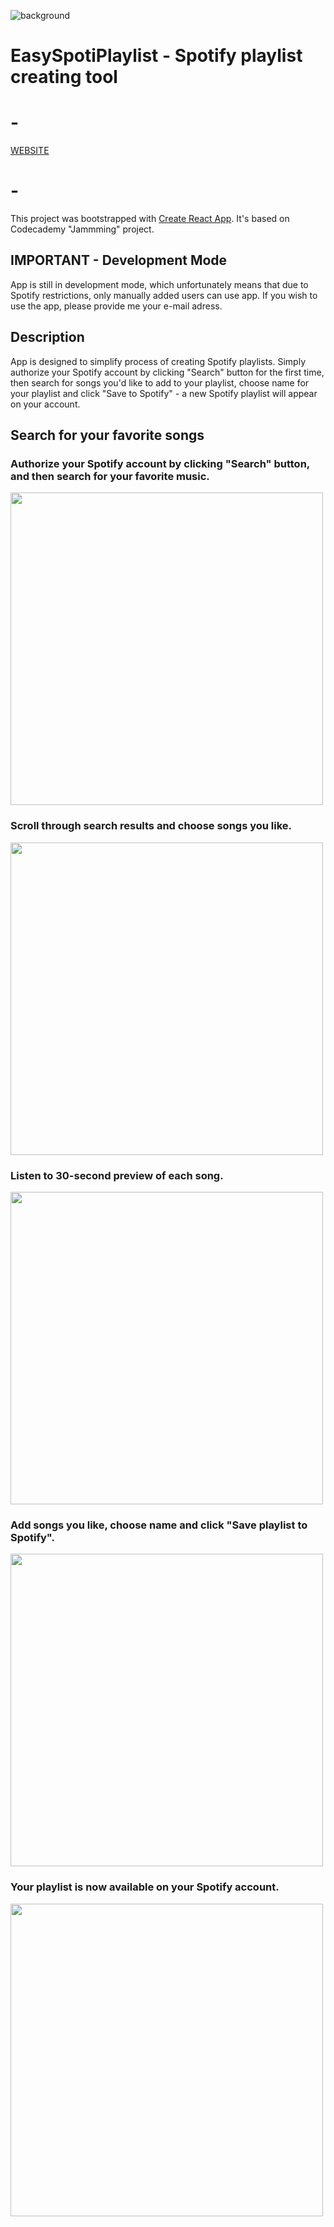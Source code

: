 ![background](https://user-images.githubusercontent.com/99597338/164945678-807ea601-bf49-4e5b-b5fc-9eca7172d079.png?raw=true "EasySpotiPlaylist")
# EasySpotiPlaylist - Spotify playlist creating tool

# -
[WEBSITE](https://jradziejewski.github.io/spotify-playlist-creator/)
# -

This project was bootstrapped with [Create React App](https://github.com/facebook/create-react-app). It's based on Codecademy "Jammming" project.

## IMPORTANT - Development Mode
App is still in development mode, which unfortunately means that due to Spotify restrictions, only manually added users can use app. If you wish to use the app, please provide me your e-mail adress.

## Description

App is designed to simplify process of creating Spotify playlists. Simply authorize your Spotify account by clicking "Search" button for the first time, then search for songs you'd like to add to your playlist, choose name for your playlist and click "Save to Spotify" - a new Spotify playlist will appear on your account.

## Search for your favorite songs

### Authorize your Spotify account by clicking "Search" button, and then search for your favorite music. <br />
<img src="https://user-images.githubusercontent.com/99597338/164945744-9005cf8e-210c-494b-bed0-776fa8428e16.png" width="500">

### Scroll through search results and choose songs you like.
<img src="https://user-images.githubusercontent.com/99597338/164945759-5f11c282-4c91-400d-aa56-35da8afe20ee.png" width="500">

### Listen to 30-second preview of each song.
<img src="https://user-images.githubusercontent.com/99597338/164945791-4b1523ca-1f9e-41d1-831c-30e7adf150c5.png" width="500">


### Add songs you like, choose name and click "Save playlist to Spotify".
<img src="https://user-images.githubusercontent.com/99597338/164945814-4b647f4c-85f1-457b-98b4-4aff900aa041.png" width="500">

### Your playlist is now available on your Spotify account.
<img src="https://user-images.githubusercontent.com/99597338/164945842-e8069cf9-4026-438f-b437-3bdff3740059.png" width="500">





